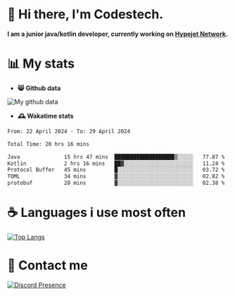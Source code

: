 # 👋 Hi there, I'm Codestech.
**I am a junior java/kotlin developer, currently working on [Hypejet Network](https://github.com/Hypejet).**

# 📊 My stats
- **😸 Github data**

![My github data](https://github-readme-stats.vercel.app/api?username=Codestech1&count_private=true&include_all_commits=true&theme=codeSTACKr)

- **🕰️ Wakatime stats**
<!--START_SECTION:waka-->

```txt
From: 22 April 2024 - To: 29 April 2024

Total Time: 20 hrs 16 mins

Java              15 hrs 47 mins  ███████████████████▒░░░░░   77.87 %
Kotlin            2 hrs 16 mins   ██▓░░░░░░░░░░░░░░░░░░░░░░   11.24 %
Protocol Buffer   45 mins         █░░░░░░░░░░░░░░░░░░░░░░░░   03.72 %
TOML              34 mins         ▓░░░░░░░░░░░░░░░░░░░░░░░░   02.82 %
protobuf          28 mins         ▓░░░░░░░░░░░░░░░░░░░░░░░░   02.38 %
```

<!--END_SECTION:waka-->

# ☕ Languages i use most often
[![Top Langs](https://github-readme-stats.vercel.app/api/top-langs/?username=Codestech1&layout=compact&langs_count=8&exclude_repo=window5000.github.io&theme=codeSTACKr)](https://github.com/anuraghazra/github-readme-stats)

# 💬 Contact me
[![Discord Presence](https://lanyard.cnrad.dev/api/650718742157852740)](https://discord.com/users/650718742157852740)
</br>
